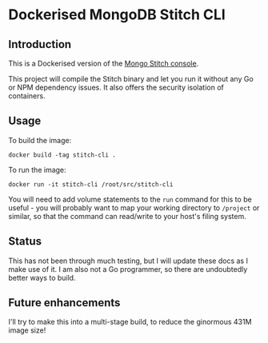 Dockerised MongoDB Stitch CLI
===

Introduction
---

This is a Dockerised version of the [Mongo Stitch console](https://github.com/10gen/stitch-cli).

This project will compile the Stitch binary and let you run it without any Go or NPM dependency issues. It also offers the security isolation of containers.

Usage
---

To build the image:

    docker build -tag stitch-cli .

To run the image:

    docker run -it stitch-cli /root/src/stitch-cli

You will need to add volume statements to the `run` command for this to be useful - you will probably want to map your working directory to `/project` or similar, so that the command can read/write to your host's filing system.

Status
---

This has not been through much testing, but I will update these docs as I make use of it. I am also not a Go programmer, so there are undoubtedly better ways to build.

Future enhancements
---

I'll try to make this into a multi-stage build, to reduce the ginormous 431M image size!
